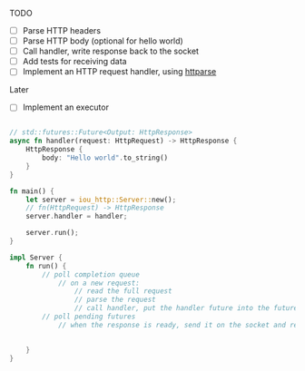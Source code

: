TODO

- [ ] Parse HTTP headers
- [ ] Parse HTTP body (optional for hello world)
- [ ] Call handler, write response back to the socket
- [ ] Add tests for receiving data
- [ ] Implement an HTTP request handler, using [httparse](https://docs.rs/httparse/1.4.1/httparse/)

Later
- [ ] Implement an executor

```rust

// std::futures::Future<Output: HttpResponse>
async fn handler(request: HttpRequest) -> HttpResponse {
    HttpResponse {
        body: "Hello world".to_string()
    }
}

fn main() {
    let server = iou_http::Server::new();
    // fn(HttpRequest) -> HttpResponse
    server.handler = handler;

    server.run();
}

impl Server {
    fn run() {
        // poll completion queue
            // on a new request:
                // read the full request
                // parse the request
                // call handler, put the handler future into the futures vec
        // poll pending futures
            // when the response is ready, send it on the socket and remove future from the future vec

        
    }
}

```
